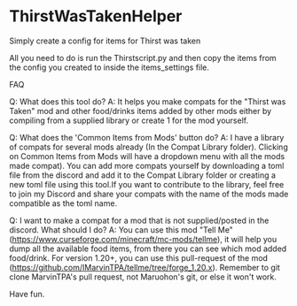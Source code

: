 # ThirstWasTakenHelper
 Simply create a config for items for Thirst was taken


All you need to do is run the Thirstscript.py and then copy the items from the config you created to inside the items_settings file.

FAQ

Q: What does this tool do?
A: It helps you make compats for the "Thirst was Taken" mod and other food/drinks items added by other mods either by compiling from a supplied library or create 1 for the mod yourself.

Q: What does the 'Common Items from Mods' button do?
A: I have a library of compats for several mods already (In the Compat Library folder). Clicking on Common Items from Mods will have a dropdown menu with all the mods made compat). You can add more compats yourself by downloading a toml file from the discord and add it to the Compat Library folder or creating a new toml file using this tool.If you want to contribute to the library, feel free to join my Discord and share your compats with the name of the mods made compatible as the toml name.

Q: I want to make a compat for a mod that is not supplied/posted in the discord. What should I do?
A: You can use this mod "Tell Me" (https://www.curseforge.com/minecraft/mc-mods/tellme), it will help you dump all the available food items, from there you can see which mod added food/drink.
For version 1.20+, you can use this pull-request of the mod (https://github.com/IMarvinTPA/tellme/tree/forge_1.20.x). Remember to git clone MarvinTPA's pull request, not Maruohon's git, or else it won't work.

Have fun.